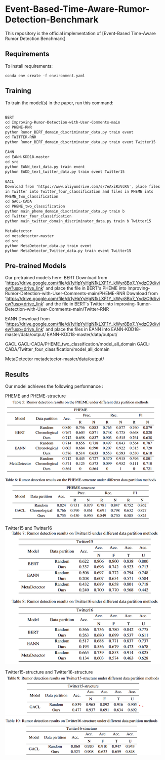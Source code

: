 # Event-Based-Time-Aware-Rumor-Detection-Benchmark
This repository is the official implementation of [Event-Based Time-Aware Rumor Detection
Benchmark]. 


## Requirements

To install requirements:

```setup
conda env create -f environment.yaml
```


## Training

To train the model(s) in the paper, run this command:

```train

BERT
cd Improving-Rumor-Detection-with-User-Comments-main
cd PHEME-RNR
python Rumor_BERT_domain_discriminator_data.py train event
cd TWITTER-RNR
python Rumor_BERT_domain_discriminator_data.py train event Twitter15

EANN
cd EANN-KDD18-master
cd src
python EANN_text_data.py train event
python EADD_text_twitter_data.py train event Twitter15

GACL
Download from 'https://www.aliyundrive.com/s/7eAxiRzVcRA', place files in Twitter into Twitter_four_classification and files in PHEME into PHEME_two_classification
cd GACL-CADA
cd PHEME_two_classification
python main_pheme_domain_discriminator_data.py train b
cd Twitter_four_classification
python main_twitter_domain_discriminator_data.py train b Twitter15

MetaDetector
cd metadetector-master
cd src
python MetaDetector_data.py train event
python MetaDetector_Twitter_data.py train event Twitter15

```



## Pre-trained Models

Our pretrained models here:
BERT
Download from 'https://drive.google.com/file/d/1yHpYyHgN1kLXF1Y_kWyr8Bo7_YvdzC9d/view?usp=drive_link' and place the file in BERT's PHEME into Improving-Rumor-Detection-with-User-Comments-main/PHEME-RNR
Download from 'https://drive.google.com/file/d/1yHpYyHgN1kLXF1Y_kWyr8Bo7_YvdzC9d/view?usp=drive_link' and the file in BERT's Twitter into Improving-Rumor-Detection-with-User-Comments-main/Twitter-RNR


EANN
Download from 'https://drive.google.com/file/d/1yHpYyHgN1kLXF1Y_kWyr8Bo7_YvdzC9d/view?usp=drive_link' and place the files in EANN into EANN-KDD18-master/data/output/
EANN-KDD18-master/data/output/

GACL
GACL-CADA/PHEME_two_classification/model_all_domain
GACL-CADA/Twitter_four_classification/model_all_domain

MetaDetector
metadetector-master/data/output/


## Results

Our model achieves the following performance :

PHEME and PHEME-structure ![image](image/result_PHEME.png)

Twitter15 and Twitter16 ![image](image/result_Twitter.png)  

Twitter15-structure and Twitter16-structure ![image](image/result_Twitter15-structure.png) ![image](image/result_Twitter16-structure.png)




